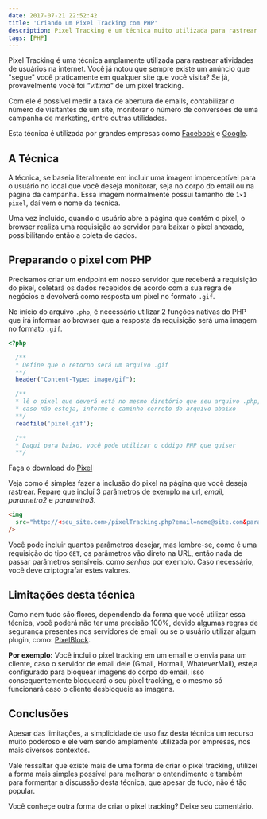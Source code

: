 ```yaml
---
date: 2017-07-21 22:52:42
title: 'Criando um Pixel Tracking com PHP'
description: Pixel Tracking é um técnica muito utilizada para rastrear emails e saber quando eles forem lidos.
tags: [PHP]
---
```


Pixel Tracking é uma técnica amplamente utilizada para rastrear atividades de usuários na internet. Você já notou que sempre
existe um anúncio que "segue" você praticamente em qualquer site que você visita? Se já, provavelmente você foi _"vítima"_ de um pixel tracking.

Com ele é possível medir a taxa de abertura de emails, contabilizar o número de visitantes de um site, monitorar o número de conversões de uma campanha de marketing, entre outras utilidades.

Esta técnica é utilizada por grandes empresas como [Facebook](https://www.facebook.com/business/a/online-sales/conversion-tracking) e [Google](https://developers.google.com/analytics/resources/concepts/gaConceptsTrackingOverview?hl=pt-br).

## A Técnica

A técnica, se baseia literalmente em incluir uma imagem imperceptível para o usuário no local que você deseja monitorar, seja no corpo do
email ou na página da campanha. Essa imagem normalmente possui tamanho de `1×1 pixel`, daí vem o nome da técnica.

Uma vez incluído, quando o usuário abre a página que contém o pixel, o browser realiza uma requisição ao servidor para baixar o pixel anexado,
possibilitando então a coleta de dados.

## Preparando o pixel com PHP

Precisamos criar um endpoint em nosso servidor que receberá a requisição do pixel, coletará os dados recebidos de acordo com a sua regra de negócios e devolverá como resposta um pixel no formato `.gif`.

No início do arquivo `.php`, é necessário utilizar 2 funções nativas do PHP que irá informar ao browser que
a resposta da requisição será uma imagem no formato `.gif`.

```php
<?php

  /**
  * Define que o retorno será um arquivo .gif
  **/
  header("Content-Type: image/gif");

  /**
  * lê o pixel que deverá está no mesmo diretório que seu arquivo .php,
  * caso não esteja, informe o caminho correto do arquivo abaixo
  **/
  readfile('pixel.gif');

  /**
  * Daqui para baixo, você pode utilizar o código PHP que quiser
  **/
```

Faça o download do [Pixel](/assets/img/pixel.gif)

Veja como é simples fazer a inclusão do pixel na página que você deseja rastrear. Repare que incluí 3 parâmetros de exemplo
na url, _email_, _parametro2_ e _parametro3_.

```html
<img
  src="http://<seu_site.com>/pixelTracking.php?email=nome@site.com&parametro2=xxx&parametro3=xpto"
/>
```

Você pode incluir quantos parâmetros desejar, mas lembre-se, como é uma requisição do tipo `GET`, os parâmetros vão direto na URL,
então nada de passar parâmetros sensíveis, como _senhas_ por exemplo. Caso necessário, você deve criptografar estes valores.

## Limitações desta técnica

Como nem tudo são flores, dependendo da forma que você utilizar essa técnica, você poderá não ter uma precisão 100%, devido algumas regras de segurança
presentes nos servidores de email ou se o usuário utilizar algum plugin, como: [PixelBlock](https://chrome.google.com/webstore/detail/pixelblock/jmpmfcjnflbcoidlgapblgpgbilinlem).

**Por exemplo:** Você inclui o pixel tracking em um email e o envia para um cliente, caso o servidor de email dele (Gmail, Hotmail, WhateverMail),
esteja configurado para bloquear imagens do corpo do email, isso consequentemente bloqueará o seu pixel tracking, e o mesmo só funcionará
caso o cliente desbloqueie as imagens.

## Conclusões

Apesar das limitações, a simplicidade de uso faz desta técnica um recurso muito poderoso e ele vem sendo amplamente utilizada por empresas, nos mais diversos contextos.

Vale ressaltar que existe mais de uma forma de criar o pixel tracking, utilizei a forma mais simples possível para melhorar o entendimento e
também para formentar a discussão desta técnica, que apesar de tudo, não é tão popular.

Você conheçe outra forma de criar o pixel tracking? Deixe seu comentário.
